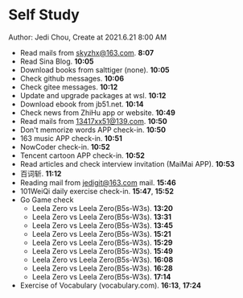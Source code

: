 # Self Study

Author: Jedi Chou, Create at 2021.6.21 8:00 AM

* Read mails from skyzhx@163.com. **8:07**
* Read Sina Blog. **10:05**
* Download books from salttiger (none). **10:05**
* Check github messages. **10:06**
* Check gitee messages. **10:12**
* Update and upgrade packages at wsl. **10:12**
* Download ebook from jb51.net. **10:14**
* Check news from ZhiHu app or website. **10:49**
* Read mails from 13417xx51@139.com. **10:50**
* Don't memorize words APP check-in. **10:50**
* 163 music APP check-in. **10:51**
* NowCoder check-in. **10:52**
* Tencent cartoon APP check-in. **10:52**
* Read articles and check interview invitation (MaiMai APP). **10:53**
* 百词斩. **11:12**
* Reading mail from jedigit@163.com mail. **15:46**
* 101WeiQi daily exercise check-in. **15:47**, **15:52**
* Go Game check
  * Leela Zero vs Leela Zero(B5s-W3s). **13:20**
  * Leela Zero vs Leela Zero(B5s-W3s). **13:31**
  * Leela Zero vs Leela Zero(B5s-W3s). **13:45**
  * Leela Zero vs Leela Zero(B5s-W3s). **15:21**
  * Leela Zero vs Leela Zero(B5s-W3s). **15:29**
  * Leela Zero vs Leela Zero(B5s-W3s). **15:49**
  * Leela Zero vs Leela Zero(B5s-W3s). **16:08**
  * Leela Zero vs Leela Zero(B5s-W3s). **16:28**
  * Leela Zero vs Leela Zero(B5s-W3s). **17:14**
* Exercise of Vocabulary (vocabulary.com). **16:13**, **17:24**
